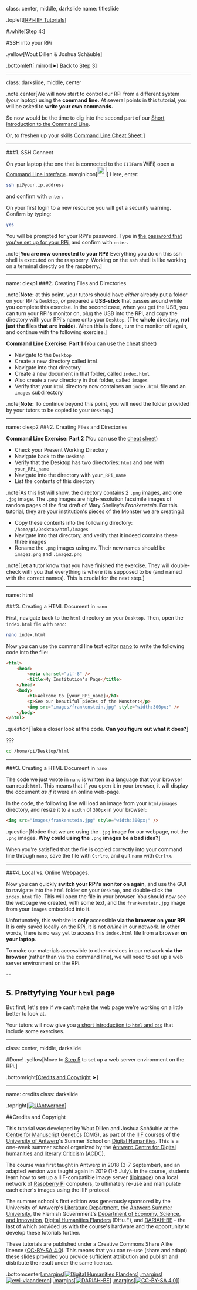 class: center, middle, darkslide
name: titleslide

.topleft[[RPi-IIIF Tutorials](index.html)] 

#.white[Step 4:]

#SSH into your RPi

.yellow[Wout Dillen & Joshua Schäuble]

.bottomleft[.mirror[&#10148;] Back to [Step 3](step3.html)]

---

class: darkslide, middle, center

.note.center[We will now start to control our RPi from a different system (your laptop) using the **command line.** At several points in this tutorial, you will be asked to **write your own commands.**

So now would be the time to dig into the second part of  our [Short Introduction to the Command Line](commandline.html#part2). 

Or, to freshen up your skills [Command Line Cheat Sheet](cheat.html).]

---

###1. SSH Connect

On your laptop (the one that is connected to the `IIIFarm` WiFi) open a [Command Line Interface](commandline.html#what)..marginicon[<img src="img/icons/terminal.png" height="25px"/>] Here, enter:

```bash
ssh pi@your.ip.address
```

and confirm with `enter`.

On your first login to a new resource you will get a security warning. Confirm by typing:
```bash
yes
```

You will be prompted for your RPi's password. Type in [the password that you've set up for your RPi](step2.html#pw), and confirm with `enter`.


.note[**You are now connected to your RPi!** Everything you do on this ssh shell is executed on the raspberry. Working on the ssh shell is like working on a terminal directly on the raspberry.]

---
name: clexp1
###2. Creating Files and Directories

.note[**Note:** at this point, your tutors should have _either_ already put a folder on your RPi's `Desktop`, _or_ prepared a **USB-stick** that passes around while you complete this exercise. In the second case, when you get the USB, you can turn your RPi's monitor on, plug the USB into the RPi, and copy the directory with your RPi's name onto your `Desktop`. (The **whole** directory, **not just the files that are inside**). When this is done, turn the monitor off again, and continue with the following exercise.]

**Command Line Exercise: Part 1** (You can use the [cheat sheet](cheat.html#toc))
* Navigate to the `Desktop` 
* Create a new directory called `html`
* Navigate into that directory
* Create a new document in that folder, called `index.html`
* Also create a new directory in that folder, called `images`
* Verify that your `html` directory now containes an `index.html` file and an `images` subdirectory


.note[**Note:** To continue beyond this point, you will need the folder provided by your tutors to be copied to your `Desktop`.]

---
name: clexp2
###2. Creating Files and Directories

**Command Line Exercise: Part 2** (You can use the [cheat sheet](cheat.html#toc))

* Check your Present Working Directory
* Navigate back to the `Desktop`
* Verify that the Desktop has two directories: `html` and one with `your_RPi_name`
* Navigate into the directory with `your_RPi_name`
* List the contents of this directory

.note[As this list will show, the directory contains 2 `.png` images, and one `.jpg` image. The `.png` images are high-resolution facsimile images of random pages of the first draft of Mary Shelley's _Frankenstein_. For this tutorial, they are your institution's pieces of the Monster we are creating.] 

* Copy these contents into the following directory: `/home/pi/Desktop/html/images`
* Navigate into that directory, and verify that it indeed contains these three images
* Rename the `.png` images using `mv`. Their new names should be `image1.png` and `.image2.png`

.note[Let a tutor know that you have finished the exercise. They will double-check with you that everything is where it is supposed to be (and named with the correct names). This is crucial for the next step.]


---

name: html

###3. Creating a HTML Document in `nano`

First, navigate back to the `html` directory on your `Desktop`. Then, open the `index.html` file with `nano`:

```bash
nano index.html
```

Now you can use the command line text editor [nano](step3.html#nano) to write the following code into the file:

```html
<html>
    <head>
        <meta charset="utf-8" />
        <title>My Institution's Page</title>
    </head>
    <body>
        <h1>Welcome to [your_RPi_name]</h1>
        <p>See our beautiful pieces of the Monster:</p>
        <img src="images/frankenstein.jpg" style="width:300px;" />
    </body>
</html>
```

.question[Take a closer look at the code. **Can you figure out what it does?**]

???
```bash
cd /home/pi/Desktop/html
```
---

###3. Creating a HTML Document in `nano`

The code we just wrote  in `nano` is written in a language that your browser can read: `html`. This means that if you open it in your browser, it will display the document _as if_ it were an online web-page. 

In the code, the following line will load an image from your `html/images` directory, and resize it to a `width` of `300px` in your browser:

```html        
<img src="images/frankenstein.jpg" style="width:300px;" />
```

.question[Notice that we are using the `.jpg` image for our webpage, not the `.png` images. **Why could using the** `.png` **images be a bad idea?**]

When you're satisfied that the file is copied correctly into your command line through `nano`, save the file with `Ctrl+o`, and quit `nano` with `Ctrl+x`.

---

###4. Local vs. Online Webpages.

Now you can quickly **switch your RPi's monitor on again**, and use the GUI to navigate into the `html` folder on your `Desktop`, and double-click the `index.html` file. This will open the file in your browser. You should now see the webpage we created, with some text, and the `frankenstein.jpg` image from your `images` embedded into it.

Unfortunately, this website is **only** accessible **via the browser on your RPi**. It is only saved locally on the RPi, it is not _online_ in our network. In other words, there is no way yet to access this `index.html` file from a browser **on your laptop**.

To make our materials accessible to other devices in our network **via the browser** (rather than via the command line), we will need to set up a web server environment on the RPi. 

--

## 5. Prettyfying Your `html` page

But first, let's see if we can't make the web page we're working on a little better to look at. 

Your tutors will now give you [a short introduction to `html` and `css`](webdesign.html) that include some exercises.



---
class: center, middle, darkslide

#Done!
.yellow[Move to [Step 5](step5.html) to set up a web server environment on the RPi.]

.bottomright[[Credits and Copyright](#credits) &#10148;]

---

name: credits
class: darkslide

.topright[[![UAntwerpen](img/logos/ua.svg)](https://www.uantwerpen.be/)]

##Credits and Copyright

This tutorial was developed by Wout Dillen and Joshua Schäuble at the [Centre for Manuscript Genetics](https://www.uantwerpen.be/en/research-groups/centre-for-manuscript-genetics/) (CMG), as part of the [IIIF](https://iiif.io) courses of the [University of Antwerp](https://www.uantwerpen.be/)'s Summer School on [Digital Humanities](https://www.uantwerpen.be/en/summer-schools/digital-humanities--/). This is a one-week summer school organized by the [Antwerp Centre for Digital humanities and literary Criticism](https://www.uantwerpen.be/en/research-groups/digitalhumanities/) (ACDC). 

The course was first taught in Antwerp in 2018 (3-7 September), and an adapted version was taught again in 2019 (1-5 July). In the course, students learn how to set up a IIIF-compatible image server ([iipimage](http://iipimage.sourceforge.net)) on a local network of [Raspberry Pi](https://www.raspberrypi.org) computers, to ultimately re-use and manipulate each other's images using the IIIF protocol. 

The summer school's first edition was generously sponsored by the University of Antwerp's [Literature Department](https://www.uantwerpen.be/en/faculties/faculty-of-arts/research-and-valoris/departments/department-of-literature/), the [Antwerp Summer University](https://www.uantwerpen.be/en/education/international/international-students/antwerp-summer-university/), the Flemish Government's [Department of Economy, Science, and Innovation](https://www.ewi-vlaanderen.be), [Digital Humanities Flanders](http://uahost.uantwerpen.be/platformdh/index.php/dhu-f/) (DHu.F), and [DARIAH-BE](http://be.dariah.eu) – the last of which provided us with the course's hardware and the opportunity to develop these tutorials further. 

These tutorials are published under a Creative Commons Share Alike licence ([CC-BY-SA 4.0](https://creativecommons.org/licenses/by-sa/4.0/)). This means that you can re-use (share and adapt) these slides provided you provide sufficient attribution and publish and distribute the result under the same license.

.bottomcenter[[.margins[![Digital Humanities Flanders](img/logos/dhuf.svg)]](http://uahost.uantwerpen.be/platformdh/index.php/dhu-f/) [.margins[![ewi-vlaanderen](img/logos/ewi.svg)]](https://www.ewi-vlaanderen.be) [.margins[![DARIAH-BE](img/logos/dariah.svg)]](http://be.dariah.eu) [.margins[![CC-BY-SA 4.0](img/logos/ccbysa.svg)]](https://creativecommons.org/licenses/by-sa/4.0/)]